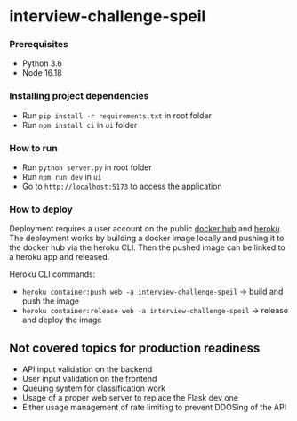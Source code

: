# interview-challenge-speil

### Prerequisites
* Python 3.6
* Node 16.18

### Installing project dependencies
* Run `pip install -r requirements.txt` in root folder
* Run `npm install ci` in `ui` folder

### How to run
* Run `python server.py` in root folder
* Run `npm run dev` in `ui` 
* Go to `http://localhost:5173` to access the application

### How to deploy
Deployment requires a user account on the public [docker hub](https://hub.docker.com) and [heroku](https://dashboard.heroku.com/apps).
The deployment works by building a docker image locally and pushing it to the docker hub via the heroku CLI. Then the pushed image can be linked to a heroku app and released.

Heroku CLI commands:
* `heroku container:push web -a interview-challenge-speil` -> build and push the image
* `heroku container:release web -a interview-challenge-speil` -> release and deploy the image


## Not covered topics for production readiness
* API input validation on the backend
* User input validation on the frontend
* Queuing system for classification work
* Usage of a proper web server to replace the Flask dev one
* Either usage management of rate limiting to prevent DDOSing of the API